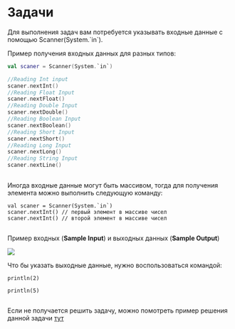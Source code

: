 # Задачи

Для выполнения задач вам потребуется указывать входные данные с помощью Scanner(System.\`in\`).

Пример получения входных данных для разных типов:

```kotlin
val scaner = Scanner(System.`in`)

//Reading Int input
scaner.nextInt()
//Reading Float Input
scaner.nextFloat()
//Reading Double Input
scaner.nextDouble()
//Reading Boolean Input
scaner.nextBoolean()
//Reading Short Input
scaner.nextShort()
//Reading Long Input
scaner.nextLong()
//Reading String Input
scaner.nextLine()
```

![](data:image/gif;base64,R0lGODlhAQABAPABAP///wAAACH5BAEKAAAALAAAAAABAAEAAAICRAEAOw==)![](data:image/gif;base64,R0lGODlhAQABAPABAP///wAAACH5BAEKAAAALAAAAAABAAEAAAICRAEAOw== "Click and drag to move")

Иногда входные данные могут быть массивом, тогда для получения элемента можно выполнить следующую команду:

```
val scaner = Scanner(System.`in`)
scaner.nextInt() // первый элемент в массиве чисел
scaner.nextInt() // второй элемент в массиве чисел
```

![](data:image/gif;base64,R0lGODlhAQABAPABAP///wAAACH5BAEKAAAALAAAAAABAAEAAAICRAEAOw==)![](data:image/gif;base64,R0lGODlhAQABAPABAP///wAAACH5BAEKAAAALAAAAAABAAEAAAICRAEAOw== "Click and drag to move")

Пример входных (**Sample Input**) и выходных данных (**Sample Output**)

![](https://ucarecdn.com/267d1d04-141c-4d35-a1ca-33c9158a80a7/)![](data:image/gif;base64,R0lGODlhAQABAPABAP///wAAACH5BAEKAAAALAAAAAABAAEAAAICRAEAOw== "Click and drag to move")

Что бы указать выходные данные, нужно воспользоваться командой:

```
println(2)

println(5)
```

![](data:image/gif;base64,R0lGODlhAQABAPABAP///wAAACH5BAEKAAAALAAAAAABAAEAAAICRAEAOw==)![](data:image/gif;base64,R0lGODlhAQABAPABAP///wAAACH5BAEKAAAALAAAAAABAAEAAAICRAEAOw== "Click and drag to move")

Если не получается решить задачу, можно помотреть пример решения данной задачи [тут](https://stepik.org/lesson/921811/step/1?unit=927654)
